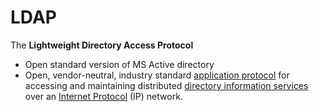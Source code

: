 # LDAP
The **Lightweight Directory Access Protocol**

- Open standard version of MS Active directory
- Open, vendor-neutral, industry standard [application protocol](https://en.wikipedia.org/wiki/Application_protocol "Application protocol") for accessing and maintaining distributed [directory information services](https://en.wikipedia.org/wiki/Directory_service "Directory service") over an [Internet Protocol](https://en.wikipedia.org/wiki/Internet_Protocol "Internet Protocol") (IP) network.
